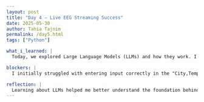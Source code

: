 ```yaml
---
layout: post
title: "Day 4 – Live EEG Streaming Success"
date: 2025-05-30
author: Tahia Tajnim
permalink: /day5.html
tags: ["Python"]

what_i_learned: |
  Today, we explored Large Language Models (LLMs) and how they work. I learned that LLMs are built using deep learning techniques, specifically transformer neural networks, and are trained on massive amounts of text data like books, websites, and conversations. We reviewed examples such as ChatGPT, Claude 3.5, and Gemini 2.5 Pro, which power various AI tools today. During the Python session, I completed Lab 2: City Weather Log Analyzer. I wrote a program to collect city-temperature data, analyze averages and extremes, and generate a summary report using dictionaries and file handling.

blockers: |
  I initially struggled with entering input correctly in the "City,Temperature" format. Sometimes I hit Enter in the middle, which broke the program flow. I also encountered a small syntax error with brackets and numbers in Python, but I was able to fix it with a little debugging.

reflection: |
  Learning about LLMs helped me better understand the foundation behind tools like ChatGPT. The real coding practice made the AI concepts more relatable. I feel more confident in using Python to work with real data, and I’m excited to keep building my skills. This hands-on activity really helped connect AI theory with practical application.
---
```

